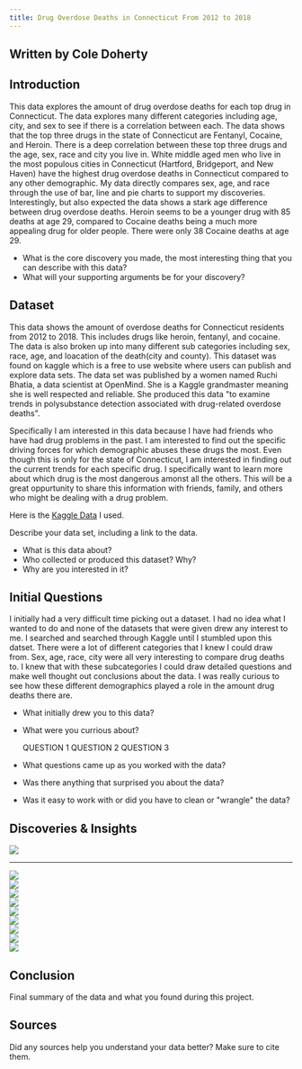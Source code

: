 ```yaml
---
title: Drug Overdose Deaths in Connecticut From 2012 to 2018
---
```

## Written by Cole Doherty

## Introduction
This data explores the amount of drug overdose deaths for each top drug in Connecticut. The data explores many different categories including age, city, and sex to see if there is a correlation between each. The data shows that the top three drugs in the state of Connecticut are Fentanyl, Cocaine, and Heroin. There is a deep correlation between these top three drugs and the age, sex, race and city you live in. White middle aged men who live in the most populous cities in Connecticut (Hartford, Bridgeport, and New Haven) have the highest drug overdose deaths in Connecticut compared to any other demographic. My data directly compares sex, age, and race through the use of bar, line and pie charts to support my discoveries. Interestingly, but also expected the data shows a stark age difference between drug overdose deaths. Heroin seems to be a younger drug with 85 deaths at age 29, compared to Cocaine deaths being a much more appealing drug for older people. There were only 38 Cocaine deaths at age 29.
- What is the core discovery you made, the most interesting thing that you can describe with this data? 
- What will your supporting arguments be for your discovery?

## Dataset 

This data shows the amount of overdose deaths for Connecticut residents from 2012 to 2018. This includes drugs like heroin, fentanyl, and cocaine. The data is also broken up into many different sub categories including sex, race, age, and loacation of the death(city and county). This dataset was found on kaggle which is a free to use website where users can publish and explore data sets. The data set was published by a women named Ruchi Bhatia, a data scientist at OpenMind. She is a Kaggle grandmaster meaning she is well respected and reliable. She produced this data "to examine trends in polysubstance detection associated with drug-related overdose deaths".

Specifically I am interested in this data because I have had friends who have had drug problems in the past. I am interested to find out the specific driving forces for which demographic abuses these drugs the most. Even though this is only for the state of Connecticut, I am interested in finding out the current trends for each specific drug. I specifically want to learn more about which drug is the most dangerous amonst all the others. This will be a great oppurtunity to share this information with friends, family, and others who might be dealing with a drug problem. 

Here is the [Kaggle Data](https://www.kaggle.com/ruchi798/drug-overdose-deaths) I used.

Describe your data set, including a link to the data. 
- What is this data about?
- Who collected or produced this dataset? Why?
- Why are you interested in it?

## Initial Questions

I initially had a very difficult time picking out a dataset. I had no idea what I wanted to do and none of the datasets that were given drew any interest to me. I searched and searched through Kaggle until I stumbled upon this datset. There were a lot of different categories that I knew I could draw from. Sex, age, race, city were all very interesting to compare drug deaths to. I knew that with these subcategories I could draw detailed questions and make well thought out conclusions about the data. I was really curious to see how these different demographics played a role in the amount drug deaths there are. 

- What initially drew you to this data? 
- What were you currious about? 

    QUESTION 1
    QUESTION 2
    QUESTION 3
  
- What questions came up as you worked with the data? 
- Was there anything that surprised you about the data?
- Was it easy to work with or did you have to clean or "wrangle" the data?

## Discoveries & Insights

<img src="https://cdn.discordapp.com/attachments/899489276700557352/949050124615692288/unknown.png">

<br />
<hr />

<img src="https://media.discordapp.net/attachments/899489276700557352/949051357430702110/unknown.png?width=580&height=676">

<br />

<img src="https://media.discordapp.net/attachments/899489276700557352/949051785904021604/unknown.png?width=880&height=676">

<br />

<img src="https://media.discordapp.net/attachments/899489276700557352/949052157171224637/unknown.png?width=815&height=676">

<br />

<img src="https://media.discordapp.net/attachments/899489276700557352/949052415842340864/unknown.png?width=870&height=676">

<br />

<img src="https://media.discordapp.net/attachments/899489276700557352/949055992476352562/unknown.png?width=894&height=676">

<br />

<img src="https://media.discordapp.net/attachments/899489276700557352/949052988763275294/unknown.png?width=879&height=676">

<br />

<img src="https://media.discordapp.net/attachments/899489276700557352/949056292331339836/unknown.png?width=887&height=676">

<br />

<img src="https://media.discordapp.net/attachments/899489276700557352/949069839425736784/unknown.png?width=572&height=676">

<br />

<img src="https://media.discordapp.net/attachments/899489276700557352/949053807650828318/unknown.png?width=876&height=676">

<br />

## Conclusion

Final summary of the data and what you found during this project.

## Sources

Did any sources help you understand your data better? Make sure to cite them.
